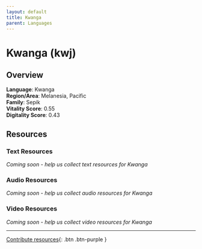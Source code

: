 ```yaml
---
layout: default
title: Kwanga
parent: Languages
---
```


# Kwanga (kwj)

## Overview

**Language**: Kwanga  
**Region/Area**: Melanesia, Pacific  
**Family**: Sepik  
**Vitality Score**: 0.55  
**Digitality Score**: 0.43  

## Resources

### Text Resources
*Coming soon - help us collect text resources for Kwanga*

### Audio Resources
*Coming soon - help us collect audio resources for Kwanga*

### Video Resources
*Coming soon - help us collect video resources for Kwanga*

---

[Contribute resources](https://fairtrain.github.io/){: .btn .btn-purple }
